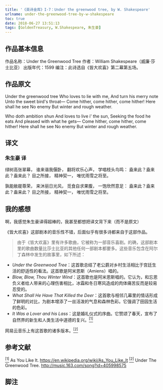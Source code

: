 ```yaml
---
title: '《英诗金库》I-7：Under the greenwood tree, by W. Shakespeare'
urlname: under-the-greenwood-tree-by-w-shakespeare
toc: true
date: 2018-06-27 13:51:13
tags: [GoldenTreasury, W.Shakespeare, 朱生豪]
---
```


## 作品基本信息

作品名称：Under the Greenwood Tree
作者：William Shakespeare（威廉·莎士比亚）
出版年代：1599
编注：此诗选自《皆大欢喜》第二幕第五场。

## 作品原文

Under the greenwood tree
Who loves to lie with me,
And turn his merry note
Unto the sweet bird's throat—
Come hither, come hither, come hither!
Here shall he see
No enemy
But winter and rough weather.

Who doth ambition shun
And loves to live i' the sun,
Seeking the food he eats
And pleased with what he gets—
Come hither, come hither, come hither!
Here shall he see
No enemy
But winter and rough weather.

## 译文
### 朱生豪 译

绿树高张翠幕，
谁来谐我偃卧，
翻将欢乐心声，
学唱枝头鸟鸣：
盍来此？盍来此？盍来此？
目之所接，
精神契一，
唯忧雨雪之将至。

孰能敝屣尊荣，
来沐丽日光风，
觅食自求果腹，
一饱欣然意足：
盍来此？盍来此？盍来此？
目之所接，
精神契一，
唯忧雨雪之将至。


## 我的感想

啊，我感觉朱生豪译得超棒的，我甚至都想把译文背下来（而不是原文）

《皆大欢喜》这部剧本的音乐性不错，后面似乎有很多诗都来自于这部作品。

>由于《皆大欢喜》里有许多歌曲，它被称为一部音乐喜剧。的确，这部剧本里的歌曲数量比莎士比亚的其他任何一部剧本都要多。这些音乐包含在阿尔丁森林中发生的故事里，如下所述：
* *Under the Greenwood Tree*：这首歌总结了老公爵对乡村生活相比于宫廷生活的舒适性的看法。这首歌是阿米恩斯（Amiens）唱的。
* *Blow, Blow, Thou Winter Wind*：这首歌也是阿米恩斯唱的。它认为，和忘恩负义者给人带来的心理伤害相比，冰霜和冬日寒风造成的肉体痛苦反而是较易忍受的。
* *What Shall He Have That Killed the Deer*：这首歌与相邻几幕里的情话形成了鲜明的对比，为剧本增添了一丝活泼的气息和森林色彩。它强调了田园生活的色彩。
* *It Was a Lover and his Lass*：这是婚礼仪式的序曲。它赞颂了春天，宣布了自然界的新生和人类生活中道德的复兴。<a href="#bib1" id="bib1ref"><sup>[1]</sup></a>

网易云音乐上有这首歌的诸多版本。<a href="#bib2" id="bib2ref"><sup>[2]</sup></a>

## 参考文献
<a id="bib1" href="#bib1ref"><sup>[1]</sup></a> As You Like It. <https://en.wikipedia.org/wiki/As_You_Like_It>
<a id="bib2" href="#bib2ref"><sup>[2]</sup></a> Under The Greenwood Tree. <http://music.163.com/song?id=405998575>

## 脚注
